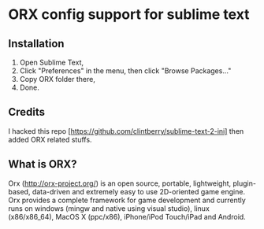 ORX config support for sublime text 
=============================================================

Installation
------------

1. Open Sublime Text,
2. Click "Preferences" in the menu, then click "Browse Packages..."
3. Copy ORX folder there,
4. Done.

Credits
-------

I hacked this repo [https://github.com/clintberry/sublime-text-2-ini] then added ORX related stuffs.


What is ORX?
-----------
Orx (http://orx-project.org/) is an open source, portable, lightweight, plugin-based, data-driven and extremely easy to use 2D-oriented game engine.
Orx provides a complete framework for game development and currently runs on windows (mingw and native using visual studio), linux (x86/x86_64), MacOS X (ppc/x86), iPhone/iPod Touch/iPad and Android.

